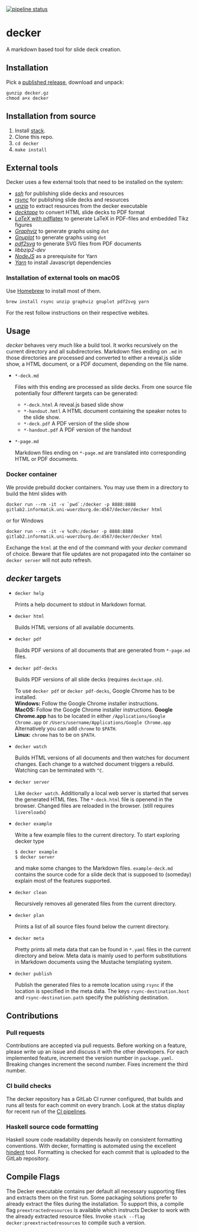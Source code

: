 [![pipeline status](https://gitlab2.informatik.uni-wuerzburg.de/decker/decker/badges/master/pipeline.svg)](https://gitlab2.informatik.uni-wuerzburg.de/decker/decker/commits/master)

# decker

A markdown based tool for slide deck creation.

## Installation

Pick a [published release](), download and unpack:

``` {.sh}
gunzip decker.gz
chmod a+x decker
```

## Installation from source

1.  Install [stack](https://docs.haskellstack.org/en/stable/README/).
2.  Clone this repo.
3.  `cd decker`
4.  `make install`

## External tools

Decker uses a few external tools that need to be installed on the system:

-   [*ssh*](https://www.openssh.com) for publishing slide decks and resources
-   [*rsync*](http://formulae.brew.sh/repos/Homebrew/homebrew-core/formula/rsync)
    for publishing slide decks and resources
-   [*unzip*](http://formulae.brew.sh/repos/Homebrew/homebrew-core/formula/unzip)
    to extract resources from the decker executable
-   [*decktape*](https://github.com/astefanutti/decktape) to convert HTML slide
    decks to PDF format
-   [*LaTeX* with pdflatex](https://www.latex-project.org) to generate LaTeX in
    PDF-files and embedded Tikz figures
-   [*Graphviz*](http://graphviz.org) to generate graphs using `dot`
-   [*Gnuplot*](http://gnuplot.sourceforge.net) to generate graphs using `dot`
-   [*pdf2svg*](https://github.com/dawbarton/pdf2svg) to generate SVG files from
    PDF documents
-   *libbzip2-dev*
-   [*NodeJS*](https://nodejs.org/) as a prerequisite for Yarn
-   [*Yarn*](https://yarnpkg.com) to install Javascript dependencies

### Installation of external tools on macOS

Use [Homebrew](https://brew.sh) to install most of them.

``` {.sh}
brew install rsync unzip graphviz gnuplot pdf2svg yarn
```

For the rest follow instructions on their respective webites.

## Usage

*decker* behaves very much like a build tool. It works recursively on the
current directory and all subdirectories. Markdown files ending on `.md` in
those directories are processed and converted to either a reveal.js slide show,
a HTML document, or a PDF document, depending on the file name.

-   `*-deck.md`

    Files with this ending are processed as silde decks. From one source file
    potentially four different targets can be generated:

    -   `*-deck.html` A reveal.js based slide show
    -   `*-handout.hmtl` A HTML document containing the speaker notes to the
        slide show.
    -   `*-deck.pdf` A PDF version of the slide show
    -   `*-handout.pdf` A PDF version of the handout

-   `*-page.md`

    Markdown files ending on `*-page.md` are translated into corresponding HTML
    or PDF documents.

### Docker container

We provide prebuild docker containers. You may use them in a directory to build the html slides with 

```
docker run --rm -it -v `pwd`:/decker -p 8888:8888 gitlab2.informatik.uni-wuerzburg.de:4567/decker/decker html
```

or for Windows

```
docker run --rm -it -v %cd%:/decker -p 8888:8888 gitlab2.informatik.uni-wuerzburg.de:4567/decker/decker html
```

Exchange the `html` at the end of the command with your *decker* command of choice. Beware that file updates are not propagated into the container so `decker server` will not auto refresh.

## *decker* targets

-   `decker help`

    Prints a help document to stdout in Markdown format.

-   `decker html`

    Builds HTML versions of all available documents.

-   `decker pdf`

    Builds PDF versions of all documents that are generated from `*-page.md`
    files.

-   `decker pdf-decks`

    Builds PDF versions of all slide decks (requires `decktape.sh`).

    To use `decker pdf` or `decker pdf-decks`, Google Chrome has to be installed.    
    **Windows:** Follow the Google Chrome installer instructions.  
    **MacOS:** Follow the Google Chrome installer instructions. **Google Chrome.app** has to be located in either `/Applications/Google Chrome.app` or `/Users/username/Applications/Google Chrome.app`
    Alternatively you can add `chrome` to `$PATH`.  
    **Linux:** `chrome` has to be on `$PATH`.    

-   `decker watch`

    Builds HTML versions of all documents and then watches for document changes.
    Each change to a watched document triggers a rebuild. Watching can be
    terminated with `^C`.

-   `decker server`

    Like `decker watch`. Additionally a local web server is started that serves
    the generated HTML files. The `*-deck.html` file is openend in the browser.
    Changed files are reloaded in the browser. (still requires `livereloadx`)

-   `decker example`

    Write a few example files to the current directory. To start exploring
    decker type

    ``` {.bash}
    $ decker example
    $ decker server
    ```

    and make some changes to the Markdown files. `example-deck.md` contains the
    source code for a slide deck that is supposed to (someday) explain most of
    the features supported.

-   `decker clean`

    Recursively removes all generated files from the current directory.

-   `decker plan`

    Prints a list of all source files found below the current directory.

-   `decker meta`

    Pretty prints all meta data that can be found in `*.yaml` files in the
    current directory and below. Meta data is mainly used to perform
    substitutions in Markdown documents using the Mustache templating system.

-   `decker publish`

    Publish the generated files to a remote location using `rsync` if the
    location is specified in the meta data. The keys `rsync-destination.host`
    and `rsync-destination.path` specify the publishing destination.

## Contributions

### Pull requests

Contributions are accepted via pull requests. Before working on a feature,
please write up an issue and discuss it with the other developers. 
For each implemented feature, increment the version number in `package.yaml`. 
Breaking changes increment the second number. Fixes increment the third number.

### CI build checks

The decker repository has a GitLab CI runner configured, that builds and runs
all tests for each commit on every branch. Look at the status display for recent
run of the [CI pipelines](pipelines).

### Haskell source code formatting

Haskell soure code readability depends heavily on consistent formatting
conventions. With decker, formatting is automated using the excellent
[hindent]() tool. Formatting is checked for each commit that is uploaded to the
GitLab repository.

## Compile Flags
The Decker executable contains per default all necessary supporting files and extracts them on the first run. Some packaging solutions prefer to already extract the files during the installation. To support this, a compile flag `preextractedresources` is available which instructs Decker to work with the already extracted resource files. Invoke `stack --flag decker:preextractedresources` to compile such a version.